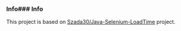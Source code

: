### Info### Info

This project is based on
[Szada30/Java-Selenium-LoadTime](https://github.com/Szada30/Java-Selenium-LoadTime) project.